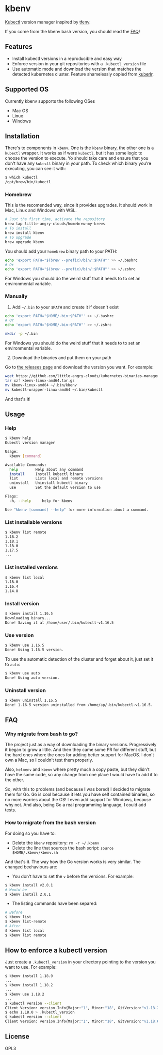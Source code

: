 # kbenv
[Kubectl](https://kubernetes.io/docs/tasks/tools/install-kubectl/) version
manager inspired by [tfenv](https://github.com/tfutils/tfenv/).

If you come from the kbenv bash version, you should read the [FAQ](#how-to-migrate-from-the-bash-version)!

## Features

- Install kubectl versions in a reproducible and easy way
- Enforce version in your git repositories with a `.kubectl_version` file
- Use automatic mode and download the version that matches the detected
  kubernetes cluster. Feature shamelessly copied from
  [kuberlr](https://github.com/flavio/kuberlr).

## Supported OS

Currently kbenv supports the following OSes
- Mac OS
- Linux
- Windows

## Installation

There's to components in `kbenv`. One is the `kbenv` binary, the other one
is a `kubectl` wrapper. It works as if were `kubectl`, but it has some logic to choose
the version to execute. Yo should take care and ensure that you don't have any
`kubectl` binary in your path. To check which binary you're executing, you can see
it with:

``` bash
$ which kubectl
/opt/brew/bin/kubectl
```

### Homebrew

This is the recomended way, since it provides upgrades. It should work in Mac,
Linux and Windows with WSL.

``` bash
# Just the first time, activate the repository
brew tap little-angry-clouds/homebrew-my-brews
# To install
brew install kbenv
# To upgrade
brew upgrade kbenv
```

You should add your `homebrew` binary path to your PATH:

``` bash
echo 'export PATH="$(brew --prefix)/bin/:$PATH"' >> ~/.bashrc
# Or
echo 'export PATH="$(brew --prefix)/bin/:$PATH"' >> ~/.zshrc
```

For Windows you should do the weird stuff that it needs to to set an environmental variable.

### Manually

1. Add `~/.bin` to your `$PATH` and create it if doesn't exist

```bash
echo 'export PATH="$HOME/.bin:$PATH"' >> ~/.bashrc
# Or
echo 'export PATH="$HOME/.bin:$PATH"' >> ~/.zshrc

mkdir -p ~/.bin
```

For Windows you should do the weird stuff that it needs to to set an environmental variable.

2. Download the binaries and put them on your path

Go to [the releases
page](https://github.com/little-angry-clouds/kubernetes-binaries-managers/releases)
and download the version you want. For example:

```bash
wget https://github.com/little-angry-clouds/kubernetes-binaries-managers/releases/download/0.0.4/kbenv-linux-amd64.tar.gz
tar xzf kbenv-linux-amd64.tar.gz
mv kbenv-linux-amd64 ~/.bin/kbenv
mv kubectl-wrapper-linux-amd64 ~/.bin/kubectl
```

And that's it!

## Usage
### Help

``` bash
$ kbenv help
Kubectl version manager

Usage:
  kbenv [command]

Available Commands:
  help        Help about any command
  install     Install kubectl binary
  list        Lists local and remote versions
  uninstall   Uninstall kubectl binary
  use         Set the default version to use

Flags:
  -h, --help     help for kbenv

Use "kbenv [command] --help" for more information about a command.
```

### List installable versions

```bash
$ kbenv list remote
1.18.2
1.18.1
1.18.0
1.17.5
...
```

### List installed versions

```bash
$ kbenv list local
1.18.0
1.16.4
1.14.8
```

### Install version

```bash
$ kbenv install 1.16.5
Downloading binary...
Done! Saving it at /home/user/.bin/kubectl-v1.16.5
```

### Use version

```bash
$ kbenv use 1.16.5
Done! Using 1.16.5 version.
```

To use the automatic detection of the cluster and forget about it, just set it
to `auto`:

```bash
$ kbenv use auto
Done! Using auto version.
```

### Uninstall version

```bash
$ kbenv uninstall 1.16.5
Done! 1.16.5 version uninstalled from /home/ap/.bin/kubectl-v1.16.5.
```

## FAQ
### Why migrate from bash to go?
The project just as a way of downloading the binary versions. Progressively it
began to grow a little. And then they came some PR for different stuff, but the
hard ones where the ones for adding better support for MacOS. I don't own a Mac,
so I couldn't test them properly.

Also, `helmenv` and `kbenv` where pretty much a copy paste, but they didn't have
the same code, so any change from one place I would have to add it to the other.

So, with this to problems (and because I was bored) I decided to migrate them
for Go. Go is cool because it lets you have self contained binaries, so no more
worries about the OS! I even add support for Windows, because why not. And also,
being Go a real programming language, I could add tests.

### How to migrate from the bash version
For doing so you have to:
- Delete the `kbenv` repository: `rm -r ~/.kbenv`
- Delete the line that sources the bash script: `source $HOME/.kbenv/kbenv.sh`

And that's it. The way how the Go version works is very similar. The changed
beehaviours are:

- You don't have to set the `v` before the versions. For example:

``` bash
$ kbenv install v2.0.1
# Would be
$ kbenv install 2.0.1
```

- The listing commands have been separed:

``` bash
# Before
$ kbenv list
$ kbenv list-remote
# After
$ kbenv list local
$ kbenv list remote
```

## How to enforce a kubectl version
Just create a `.kubectl_version` in your directory pointing to the version you want
to use. For example:

``` bash
$ kbenv install 1.18.0
...
$ kbenv install 1.18.2
...
$ kbenv use 1.18.2
...
$ kubectl version --client
Client Version: version.Info{Major:"1", Minor:"18", GitVersion:"v1.18.2", GitCommit:"52c56ce7a8272c798dbc29846288d7cd9fbae032", GitTreeState:"clean", BuildDate:"2020-04-16T11:56:40Z", GoVersion:"go1.13.9", Compiler:"gc", Platform:"linux/amd64"}
$ echo 1.18.0 > .kubectl_version
$ kubectl version --client
Client Version: version.Info{Major:"1", Minor:"18", GitVersion:"v1.18.0", GitCommit:"9e991415386e4cf155a24b1da15becaa390438d8", GitTreeState:"clean", BuildDate:"2020-03-25T14:58:59Z", GoVersion:"go1.13.8", Compiler:"gc", Platform:"linux/amd64"}
```

## License
GPL3

